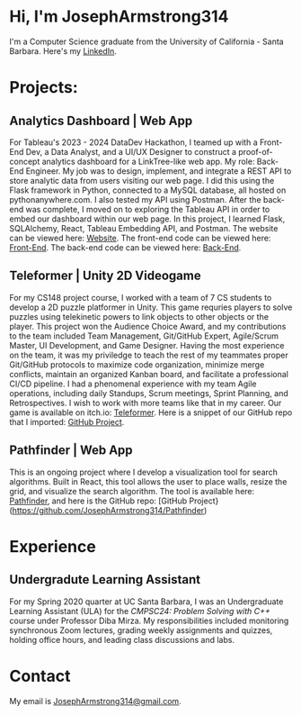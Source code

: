 # Hi, I'm JosephArmstrong314

I'm a Computer Science graduate from the University of California - Santa Barbara. Here's my [LinkedIn](https://www.linkedin.com/in/joseph-armstrong-31415926535897932384626/).

# Projects:

## Analytics Dashboard | Web App

For Tableau's 2023 - 2024 DataDev Hackathon, I teamed up with a Front-End Dev, a Data Analyst, and a UI/UX Designer to construct a proof-of-concept analytics dashboard for a LinkTree-like web app. My role: Back-End Engineer. My job was to design, implement, and integrate a REST API to store analytic data from users visiting our web page. I did this using the Flask framework in Python, connected to a MySQL database, all hosted on pythonanywhere.com. I also tested my API using Postman. After the back-end was complete, I moved on to exploring the Tableau API in order to embed our dashboard within our web page. In this project, I learned Flask, SQLAlchemy, React, Tableau Embedding API, and Postman. The website can be viewed here: [Website](https://jovoight.github.io/tableauhackathon). The front-end code can be viewed here: [Front-End](https://github.com/jovoight/tableauhackathon). The back-end code can be viewed here: [Back-End](https://github.com/JosephArmstrong314/tableauhackathon-linktree-backend).

## Teleformer | Unity 2D Videogame

For my CS148 project course, I worked with a team of 7 CS students to develop a 2D puzzle platformer in Unity. This game requries players to solve puzzles using telekinetic powers to link objects to other objects or the player. This project won the Audience Choice Award, and my contributions to the team included Team Management, Git/GitHub Expert, Agile/Scrum Master, UI Development, and Game Designer. Having the most experience on the team, it was my priviledge to teach the rest of my teammates proper Git/GitHub protocols to maximize code organization, minimize merge conflicts, maintain an organized Kanban board, and facilitate a professional CI/CD pipeline. I had a phenomenal experience with my team Agile operations, including daily Standups, Scrum meetings, Sprint Planning, and Retrospectives. I wish to work with more teams like that in my career. Our game is available on itch.io: [Teleformer](https://qiruhu.itch.io/teleformer). Here is a snippet of our GitHub repo that I imported: [GitHub Project](https://github.com/JosephArmstrong314/Teleformer/tree/main).

## Pathfinder | Web App

This is an ongoing project where I develop a visualization tool for search algorithms. Built in React, this tool allows the user to place walls, resize the grid, and visualize the search algorithm. The tool is available here: [Pathfinder](https://josepharmstrong314.github.io/Pathfinder/), and here is the GitHub repo: [GitHub Project}(https://github.com/JosephArmstrong314/Pathfinder)

# Experience

## Undergradute Learning Assistant

For my Spring 2020 quarter at UC Santa Barbara, I was an Undergraduate Learning Assistant (ULA) for the *CMPSC24: Problem Solving with C++* course under Professor Diba Mirza. My responsibilities included monitoring synchronous Zoom lectures, grading weekly assignments and quizzes, holding office hours, and leading class discussions and labs.

# Contact

My email is [JosephArmstrong314@gmail.com](JosephArmstrong314@gmail.com).

<!---
JosephArmstrong314/JosephArmstrong314 is a ✨ special ✨ repository because its `README.md` (this file) appears on your GitHub profile.
You can click the Preview link to take a look at your changes.
--->
